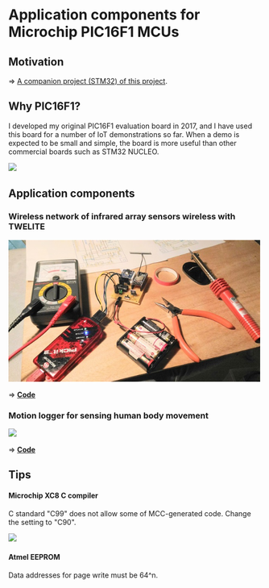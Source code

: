 # Application components for Microchip PIC16F1 MCUs

## Motivation

=> [A companion project (STM32) of this project](https://github.com/araobp/stm32-mcu).

## Why PIC16F1?

I developed my original PIC16F1 evaluation board in 2017, and I have used this board for a number of IoT demonstrations so far. When a demo is expected to be small and simple, the board is more useful than other commercial boards such as STM32 NUCLEO.

![](https://docs.google.com/drawings/d/e/2PACX-1vTHoT0TZIyVhAgkDVHyuWkc1-_6oFHT2mF53g2q36bgH_qxplkvvRIkJ3PqJBNuTZauhhMmSiemMoZO/pub?w=680&h=400)

## Application components

### Wireless network of infrared array sensors wireless with TWELITE 

<img src="./doc/twelite-dip.jpg" width="500">

=> **[Code](TWELITE.md)**

### Motion logger for sensing human body movement

<img src="./doc/motion_measurement_system.jpg" width="500">

=> **[Code](MOTION_LOGGER.md)**

## Tips

#### Microchip XC8 C compiler

C standard "C99" does not allow some of MCC-generated code. Change the setting to "C90".

![](./doc/C90_standard.jpg)

#### Atmel EEPROM

Data addresses for page write must be 64^n.
